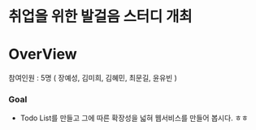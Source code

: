 # 취업을 위한 발걸음 스터디 개최

# OverView
참여인원 : 5명 ( 장예성, 김미희, 김혜민, 최문길, 윤유빈 )


### Goal

- Todo List를 만들고 그에 따른 확장성을 넓혀 웹서비스를 만들어 봅시다. ㅎㅎ
